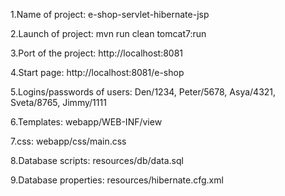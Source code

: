1.Name of project: e-shop-servlet-hibernate-jsp

2.Launch of project: mvn run clean tomcat7:run

3.Port of the project: http://localhost:8081

4.Start page: http://localhost:8081/e-shop

5.Logins/passwords of users:
Den/1234,
Peter/5678,
Asya/4321,
Sveta/8765,
Jimmy/1111

6.Templates: webapp/WEB-INF/view

7.css: webapp/css/main.css

8.Database scripts: resources/db/data.sql

9.Database properties: resources/hibernate.cfg.xml

